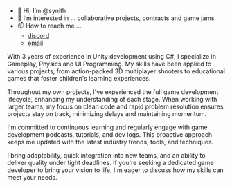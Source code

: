- 👋 Hi, I’m @synith
- 👀 I’m interested in ... collaborative projects, contracts and game jams
- 📫 How to reach me ...
  - [discord](https://discord.gg/BbYnSQ55dP)
  - [email](mail@synith.dev)

With 3 years of experience in Unity development using C#, I specialize in Gameplay, Physics and UI Programming. My skills have been applied to various projects, from action-packed 3D multiplayer shooters to educational games that foster children's learning experiences.

Throughout my own projects, I've experienced the full game development lifecycle, enhancing my understanding of each stage. When working with larger teams, my focus on clean code and rapid problem resolution ensures projects stay on track, minimizing delays and maintaining momentum.

I'm committed to continuous learning and regularly engage with game development podcasts, tutorials, and dev logs. This proactive approach keeps me updated with the latest industry trends, tools, and techniques.

I bring adaptability, quick integration into new teams, and an ability to deliver quality under tight deadlines. If you're seeking a dedicated game developer to bring your vision to life, I'm eager to discuss how my skills can meet your needs.



<!---
synith/synith is a ✨ special ✨ repository because its `README.md` (this file) appears on your GitHub profile.
You can click the Preview link to take a look at your changes.
--->
